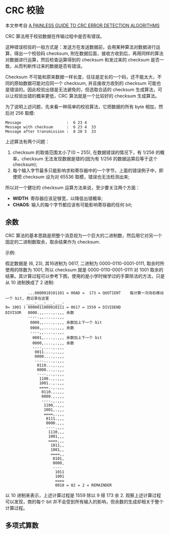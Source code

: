 # CRC 校验

本文参考自 [A PAINLESS GUIDE TO CRC ERROR DETECTION ALGORITHMS](http://www.ross.net/crc/download/crc_v3.txt)

CRC 算法用于校验数据在传输过程中是否有错误。

这种错误校验的一般方式是：发送方在发送数据前，会用某种算法对数据进行运算，得出一个校验码 checksum, 附在数据后面，接收方收到后，再用同样的算法对数据进行运算，然后检查运算得到的 checksum 和发过来的 checksum 是否一致，从而判断传过来的数据是否有错误。

Checksum 不可能和原来数据一样长度，往往是定长的一个码，还不能太大，不同的原始数据可能对应同一个 checksum, 并且接收方收到的 checksum 可能也是错误的。因此校验出错是无法避免的，但选取合适的 checksum 生成算法，可以让校验出错的概率更低，CRC 算法就是一个比较好的 checksum 生成算法。

为了说明上述问题，先来看一种简单的校验算法，它把数据的所有 byte 相加，然后对 256 取模:

```
Message                    :  6 23 4
Message with checksum      :  6 23 4  33
Message after transmission :  8 20 5  33
```

上述算法有两个问题：
1. checksum 的取值范围太小了(0 ~ 255), 在数据错误的情况下，有 1/256 的概率，checksum 无法发现数据是错的(因为有 1/256 的数据运算后等于这个 checksum);
2. 每个输入字节最多只能影响求和寄存器中的一个字节，上面的错误例子中，即使把 checksum 设为对 65536 取模，错误也无法检测出来;

所以对一个健壮的 checksum 运算方法来说，至少要关注两个方面：
- **WIDTH**: 寄存器应该足够宽，以降低出错概率;
- **CHAOS**: 输入的每个字节都应该有可能影响寄存器的任何 bit;


## 余数

CRC 算法的基本思路是把整个消息视为一个巨大的二进制数，然后用它对另一个固定的二进制数取余，取余结果作为 checksum.

示例:

假定数据是 (6, 23), 其16进制为 0617, 二进制为 0000-0110-0001-0111, 取余时所使用的除数为 1001, 所以 checksum 就是 0000-0110-0001-0111 对 1001 取余的结果。其计算过程可以参考下图，使用的是小学时候学过的手算除法的方法，只是从 10 进制换成了 2 进制:

```
          ...0000010101101 = 00AD =  173 = QUOTIENT    每计算一次向右移动一个 bit, 商记录在这里
         ____-___-___-___-
9= 1001 ) 0000011000010111 = 0617 = 1559 = DIVIDEND
DIVISOR   0000.,,....,.,,, 余数
          ----.,,....,.,,,
           0000,,....,.,,, 余数加上下一个 bit
           0000,,....,.,,, 余数
           ----,,....,.,,,
            0001,....,.,,, 余数加上下一个 bit
            0000,....,.,,, 余数
            ----,....,.,,,
             0011....,.,,,
             0000....,.,,,
             ----....,.,,,
              0110...,.,,,
              0000...,.,,,
              ----...,.,,,
               1100..,.,,,
               1001..,.,,,
               ====..,.,,,
                0110.,.,,,
                0000.,.,,,
                ----.,.,,,
                 1100,.,,,
                 1001,.,,,
                 ====,.,,,
                  0111.,,,
                  0000.,,,
                  ----.,,,
                   1110,,,
                   1001,,,
                   ====,,,
                    1011,,
                    1001,,
                    ====,,
                     0101,
                     0000,
                     ----
                      1011
                      1001
                      ====
                      0010 = 02 = 2 = REMAINDER
```

以 10 进制来表示，上述计算过程是 1559 除以 9 得 173 余 2.  观察上述计算过程可以发现，商的每个 bit 并不会受到所有输入的影响，但余数的生成却相关于整个计算过程。


## 多项式算数